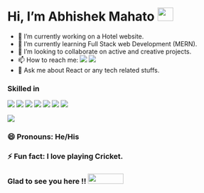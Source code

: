 <h1>Hi, I’m Abhishek Mahato <img src="https://camo.githubusercontent.com/e8e7b06ecf583bc040eb60e44eb5b8e0ecc5421320a92929ce21522dbc34c891/68747470733a2f2f6d656469612e67697068792e636f6d2f6d656469612f6876524a434c467a6361737252346961377a2f67697068792e676966" height="30px" width="35px"/></h1>

- 🔭 I’m currently working on a Hotel website.
- 🌱 I’m currently learning Full Stack web Development (MERN).
- 👯 I’m looking to collaborate on active and creative projects.
- 📫 How to reach me: [<img src="https://camo.githubusercontent.com/d187e41f9b00fe3127bc70c57e0bef354ef4c881e96489d3dc8dc0215e5d5ef8/68747470733a2f2f696d672e736869656c64732e696f2f62616467652f2d547769747465722d3030616365653f7374796c653d666c61742d737175617265266c6f676f3d54776974746572266c6f676f436f6c6f723d7768697465"/>](https://twitter.com/honest_Coder)   [<img src="https://camo.githubusercontent.com/93ca47e21e17f622a41d26d599e008e4c30b8a322186f18019bc43d54f57b0c9/68747470733a2f2f696d672e736869656c64732e696f2f62616467652f2d4c696e6b6564496e2d3065373661383f7374796c653d666c61742d737175617265266c6f676f3d4c696e6b6564696e266c6f676f436f6c6f723d7768697465"/>](https://www.linkedin.com/in/abhishek-kr-mahato-a2a25618b/)
- 💬 Ask me about React or any tech related stuffs.
<!-- - 🤔 I’m looking for help with ... -->
 ### Skilled in 
   <img src="https://camo.githubusercontent.com/595d74e4be933b5dacfbdd17add5fb7cf67206c9b7ed787a07c87e00454983c4/68747470733a2f2f696d672e736869656c64732e696f2f62616467652f48544d4c2d6f72616e67653f7374796c653d666f722d7468652d6261646765266c6162656c436f6c6f723d626c61636b266c6f676f3d68746d6c35266c6f676f436f6c6f723d6f72616e6765" /> <img src="https://camo.githubusercontent.com/56dd5ec95567ca75bfd07050cf093f1e3e37557bc5f914cf74138d00b089f63f/68747470733a2f2f696d672e736869656c64732e696f2f62616467652f4353532d626c75653f7374796c653d666f722d7468652d6261646765266c6162656c436f6c6f723d626c61636b266c6f676f3d63737333266c6f676f436f6c6f723d626c7565" /> <img src="https://camo.githubusercontent.com/82cd498d68f1929233bffb5d3bd2229cb0a97728b4983ee3a607c1941a9c9b7b/68747470733a2f2f696d672e736869656c64732e696f2f62616467652f2d4a6176617363726970742d4630444234463f7374796c653d666f722d7468652d6261646765266c6162656c436f6c6f723d626c61636b266c6f676f3d6a617661736372697074266c6f676f436f6c6f723d463044423446" /> <img src="https://camo.githubusercontent.com/8e4a668bb3e69b0ab12ff19e5038b089ea85543993268a965f6cebe6ca2b4d9a/68747470733a2f2f696d672e736869656c64732e696f2f62616467652f2d52656163742d3631444246423f7374796c653d666f722d7468652d6261646765266c6162656c436f6c6f723d626c61636b266c6f676f3d7265616374266c6f676f436f6c6f723d363144424642" /> <img src="https://camo.githubusercontent.com/1ee3c09ec592d00f1288137c10b0df5b424f1a617b6c82ad23c9c13838b7ec7a/68747470733a2f2f696d672e736869656c64732e696f2f62616467652f2d52656475782d3030376163633f7374796c653d666f722d7468652d6261646765266c6162656c436f6c6f723d626c61636b266c6f676f3d7265647578266c6f676f436f6c6f723d303037616363" /> <img src="https://camo.githubusercontent.com/910b26395baaad1d4f9cad609603baad6b3b123caeae4e0ce33b8a976d416d9c/68747470733a2f2f696d672e736869656c64732e696f2f62616467652f2d4e6f64656a732d3630393835373f7374796c653d666f722d7468652d6261646765266c6162656c436f6c6f723d626c61636b266c6f676f3d6e6f64652e6a73266c6f676f436f6c6f723d363039383537" /> <img src="https://camo.githubusercontent.com/6a8ee724f968619d089e1b004ca1e03dbd53a5ba6e4dbdcc37374ae3a9691fe5/68747470733a2f2f696d672e736869656c64732e696f2f62616467652f2d4d6f6e676f44422d3430393134323f7374796c653d666f722d7468652d6261646765266c6162656c436f6c6f723d626c61636b266c6f676f3d6d6f6e676f6462266c6f676f436f6c6f723d343039313432" />


<img src="https://github-readme-stats.vercel.app/api?username=abhishekmah&&show_icons=true&title_color=bb2acf&icon_color=bb2acf&text_color=#000000&bg_color=#FFFFFF" />

### 😄 Pronouns: He/His
### ⚡ Fun fact: I love playing Cricket.
### Glad to see you here !! <img src="https://visitor-badge.glitch.me/badge?page_id=abhishekmah" height="23px" width="80px">

